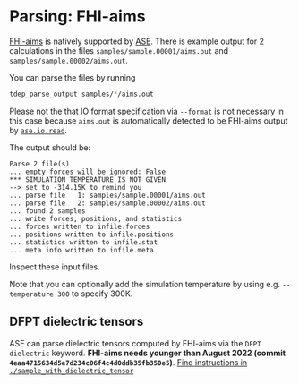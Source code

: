 Parsing: FHI-aims
===

[FHI-aims](https://fhi-aims.org/) is natively supported by [ASE](https://wiki.fysik.dtu.dk/ase/ase/io/formatoptions.html#aims-output). There is example output for 2 calculations in the files `samples/sample.00001/aims.out` and `samples/sample.00002/aims.out`.

You can parse the files by running

```bash
tdep_parse_output samples/*/aims.out
```

Please not the that IO format specification via `--format` is not necessary in this case because `aims.out` is automatically detected to be FHI-aims output by [`ase.io.read`](https://wiki.fysik.dtu.dk/ase/ase/io/io.html#ase.io.read).

The output should be:

```
Parse 2 file(s)
... empty forces will be ignored: False
*** SIMULATION TEMPERATURE IS NOT GIVEN
--> set to -314.15K to remind you
... parse file   1: samples/sample.00001/aims.out
... parse file   2: samples/sample.00002/aims.out
... found 2 samples
... write forces, positions, and statistics
... forces written to infile.forces
... positions written to infile.positions
... statistics written to infile.stat
... meta info written to infile.meta
```

Inspect these input files.

Note that you can optionally add the simulation temperature by using e.g. `--temperature 300` to specify 300K.

## DFPT dielectric tensors

ASE can parse dielectric tensors computed by FHI-aims via the `DFPT dielectric` keyword. **FHI-aims needs younger than August 2022 (commit `4eaa4715634d5e7d234c06f4c4d0ddb35fb350e5`)**. [Find instructions in `./sample_with_dielectric_tensor`](./sample_with_dielectric_tensor/README.md)
